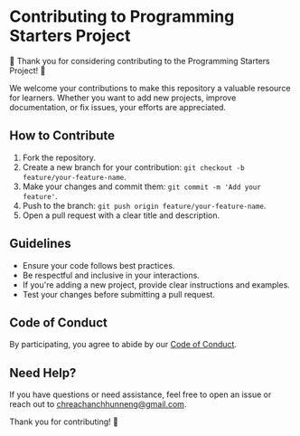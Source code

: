 # Contributing to Programming Starters Project

🎉 Thank you for considering contributing to the Programming Starters Project! 🚀

We welcome your contributions to make this repository a valuable resource for learners. Whether you want to add new projects, improve documentation, or fix issues, your efforts are appreciated.

## How to Contribute

1. Fork the repository.
2. Create a new branch for your contribution: `git checkout -b feature/your-feature-name`.
3. Make your changes and commit them: `git commit -m 'Add your feature'`.
4. Push to the branch: `git push origin feature/your-feature-name`.
5. Open a pull request with a clear title and description.

## Guidelines

- Ensure your code follows best practices.
- Be respectful and inclusive in your interactions.
- If you're adding a new project, provide clear instructions and examples.
- Test your changes before submitting a pull request.

## Code of Conduct

By participating, you agree to abide by our [Code of Conduct](CODE_OF_CONDUCT.md).

## Need Help?

If you have questions or need assistance, feel free to open an issue or reach out to chreachanchhunneng@gmail.com.

Thank you for contributing! 🌟
